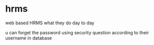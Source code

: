 # hrms
web based HRMS what they do day to day

u can forget the password using security question according to their username in database 
